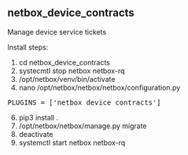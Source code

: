 ## netbox_device_contracts

Manage device service tickets

Install steps:

1) cd netbox_device_contracts
2) systecmtl stop netbox netbox-rq
3) /opt/netbox/venv/bin/activate
4) nano /opt/netbox/netbox/netbox/configuration.py
<pre>PLUGINS = ['netbox_device_contracts']</pre>
6) pip3 install .
7) /opt/netbox/netbox/manage.py migrate
8) deactivate
9) systemctl start netbox netbox-rq

